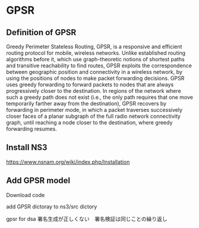 # GPSR

## Definition of GPSR

Greedy Perimeter Stateless Routing, GPSR, is a responsive and efficient routing protocol for mobile, wireless networks. Unlike established routing algorithms before it, which use graph-theoretic notions of shortest paths and transitive reachability to find routes, GPSR exploits the correspondence between geographic position and connectivity in a wireless network, by using the positions of nodes to make packet forwarding decisions. GPSR uses greedy forwarding to forward packets to nodes that are always progressively closer to the destination. In regions of the network where such a greedy path does not exist (i.e., the only path requires that one move temporarily farther away from the destination), GPSR recovers by forwarding in perimeter mode, in which a packet traverses successively closer faces of a planar subgraph of the full radio network connectivity graph, until reaching a node closer to the destination, where greedy forwarding resumes. 

## Install NS3

https://www.nsnam.org/wiki/index.php/Installation

## Add GPSR model

Download code

add GPSR dictoray to ns3/src dictory 


gpsr for dsa 署名生成が正しくない　署名検証は同じことの繰り返し